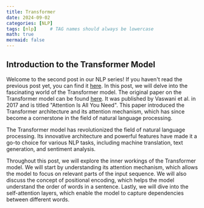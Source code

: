 ```yaml
---
title: Transformer
date: 2024-09-02
categories: [NLP]
tags: [nlp]     # TAG names should always be lowercase
math: true
mermaid: false
---
```




## Introduction to the Transformer Model

Welcome to the second post in our NLP series! If you haven't read the previous post yet, you can find it [here](/blog/2024-08-31-nlp). In this post, we will delve into the fascinating world of the Transformer model.
The original paper on the Transformer model can be found [here](https://arxiv.org/abs/1706.03762). It was published by Vaswani et al. in 2017 and is titled "Attention Is All You Need". This paper introduced the Transformer architecture and its attention mechanism, which has since become a cornerstone in the field of natural language processing.

The Transformer model has revolutionized the field of natural language processing. Its innovative architecture and powerful features have made it a go-to choice for various NLP tasks, including machine translation, text generation, and sentiment analysis. 

Throughout this post, we will explore the inner workings of the Transformer model. We will start by understanding its attention mechanism, which allows the model to focus on relevant parts of the input sequence. We will also discuss the concept of positional encoding, which helps the model understand the order of words in a sentence. Lastly, we will dive into the self-attention layers, which enable the model to capture dependencies between different words.

##